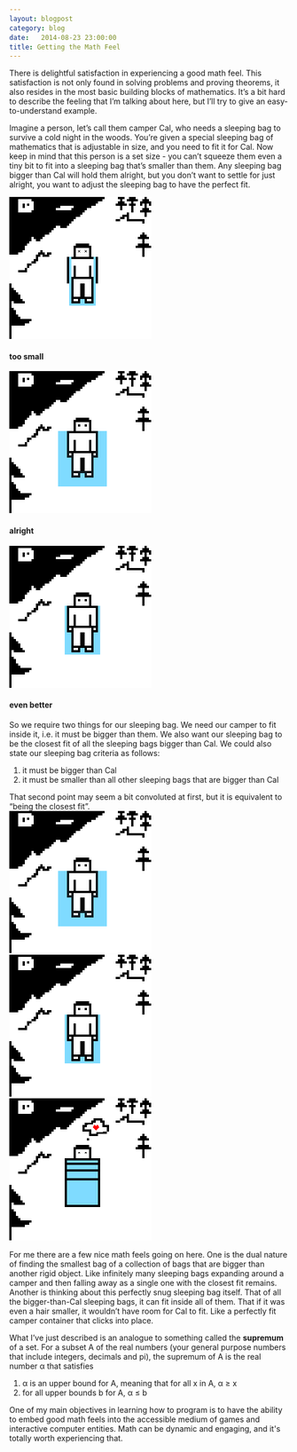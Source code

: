 ```yaml
---
layout: blogpost
category: blog
date:   2014-08-23 23:00:00
title: Getting the Math Feel
---
```


There is delightful satisfaction in experiencing a good math feel. This satisfaction is not only found in solving problems and proving theorems, it also resides in the most basic building blocks of mathematics. It’s a bit hard to describe the feeling that I’m talking about here, but I’ll try to give an easy-to-understand example.

Imagine a person, let’s call them camper Cal, who needs a sleeping bag to survive a cold night in the woods. You’re given a special sleeping bag of mathematics that is adjustable in size, and you need to fit it for Cal. Now keep in mind that this person is a set size - you can’t squeeze them even a tiny bit to fit into a sleeping bag that’s smaller than them. Any sleeping bag bigger than Cal will hold them alright, but you don’t want to settle for just alright, you want to adjust the sleeping bag to have the perfect fit.

<div class="section group">
	<div class="col span_1_of_3">
		<img src="/PostImages/2014-08-23-sleeping-bag3.png" id="outline">
		<h4>too small</h4>
	</div>
	<div class="col span_1_of_3">
		<img src="/PostImages/2014-08-23-sleeping-bag4.png" id="outline">
		<h4>alright</h4>
	</div>
	<div class="col span_1_of_3">
		<img src="/PostImages/2014-08-23-sleeping-bag2.png" id="outline">
		<h4>even better</h4>
	</div>
</div>

So we require two things for our sleeping bag. We need our camper to fit inside it, i.e. it must be bigger than them. We also want our sleeping bag to be the closest fit of all the sleeping bags bigger than Cal. We could also state our sleeping bag criteria as follows:
<ol>
	<li><span>it must be bigger than Cal</span></li>
	<li><span>it must be smaller than all other sleeping bags that are bigger than Cal</span></li>
</ol>
That second point may seem a bit convoluted at first, but it is equivalent to “being the closest fit”.

<div class="section group">
	<div class="col span_1_of_3">
		<img src="/PostImages/2014-08-23-sleeping-bag4.png" id="outline">
	</div>
	<div class="col span_1_of_3">
		<img src="/PostImages/2014-08-23-sleeping-bag2.png" id="outline">
	</div>
	<div class="col span_1_of_3">
		<img src="/PostImages/2014-08-23-sleeping-bag0.png" id="outline">
	</div>
</div>

For me there are a few nice math feels going on here. One is the dual nature of finding the smallest bag of a collection of bags that are bigger than another rigid object. Like infinitely many sleeping bags expanding around a camper and then falling away as a single one with the closest fit remains. Another is thinking about this perfectly snug sleeping bag itself. That of all the bigger-than-Cal sleeping bags, it can fit inside all of them. That if it was even a hair smaller, it wouldn’t have room for Cal to fit. Like a perfectly fit camper container that clicks into place.

What I’ve just described is an analogue to something called the <strong>supremum</strong> of a set. For a subset A of the real numbers (your general purpose numbers that include integers, decimals and pi), the supremum of A is the real number &alpha; that satisfies
<ol>
	<li><span>&alpha; is an upper bound for A, meaning that for all x in A, &alpha; &ge; x</span></li>
	<li><span>for all upper bounds b for A, &alpha; &le; b</span></li>
</ol>

One of my main objectives in learning how to program is to have the ability to embed good math feels into the accessible medium of games and interactive computer entities. Math can be dynamic and engaging, and it's totally worth experiencing that.